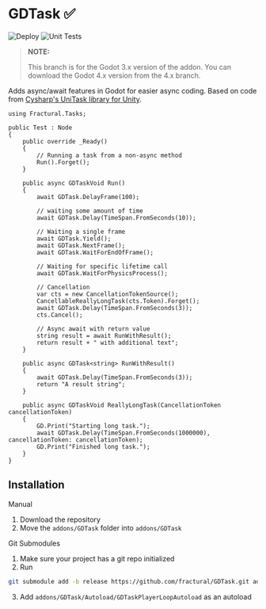 # GDTask ✅

![Deploy](https://github.com/Fractural/GDTask/actions/workflows/deploy.yml/badge.svg) ![Unit Tests](https://github.com/Fractural/GDTask/actions/workflows/tests.yml/badge.svg)

> **NOTE:** 
> 
> This branch is for the Godot 3.x version of the addon. 
> You can download the Godot 4.x version from the 4.x branch.

Adds async/await features in Godot for easier async coding.
Based on code from [Cysharp's UniTask library for Unity](https://github.com/Cysharp/UniTask).

```CSharp
using Fractural.Tasks;

public Test : Node 
{
    public override _Ready() 
    {
        // Running a task from a non-async method
        Run().Forget();
    }

    public async GDTaskVoid Run() 
    {
        await GDTask.DelayFrame(100);

        // waiting some amount of time
        await GDTask.Delay(TimeSpan.FromSeconds(10));

        // Waiting a single frame
        await GDTask.Yield();
        await GDTask.NextFrame();
        await GDTask.WaitForEndOfFrame();

        // Waiting for specific lifetime call
        await GDTask.WaitForPhysicsProcess();

        // Cancellation
        var cts = new CancellationTokenSource();
        CancellableReallyLongTask(cts.Token).Forget();
        await GDTask.Delay(TimeSpan.FromSeconds(3));
        cts.Cancel();

        // Async await with return value
        string result = await RunWithResult();
        return result + " with additional text";
    }

    public async GDTask<string> RunWithResult()
    {
        await GDTask.Delay(TimeSpan.FromSeconds(3));
        return "A result string";
    }

    public async GDTaskVoid ReallyLongTask(CancellationToken cancellationToken)
    {
        GD.Print("Starting long task.");
        await GDTask.Delay(TimeSpan.FromSeconds(1000000), cancellationToken: cancellationToken);
        GD.Print("Finished long task.");
    }
}
```

## Installation

Manual

1. Download the repository
2. Move the `addons/GDTask` folder into `addons/GDTask`

Git Submodules

1. Make sure your project has a git repo initialized
2. Run
   
``` bash
git submodule add -b release https://github.com/fractural/GDTask.git addons/GDTask
```

3. Add `addons/GDTask/Autoload/GDTaskPlayerLoopAutoload` as an autoload